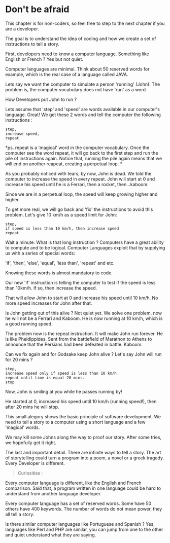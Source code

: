 # Don't be afraid

This chapter is for non-coders, so feel free to step to the next chapter if you are a developer. 

The goal is to understand the idea of coding and how we create a set of instructions to tell a story.   

First, developers need to know a computer language. Something like English or French ? Yes but not quiet. 

Computer languages are minimal. Think about 50 reserved words for example, which is the real case of a language called JAVA. 

Lets say we want the computer to simulate a person 'running' (John).  The problem is, the computer vocabulary does not have 'run' as a word. 

How Developers put John to run ? 

Lets assume that 'step' and 'speed' are words available in our computer's language. Great! We get these 2 words and tell the computer the following instructions : 

```
step,
increase speed,
repeat           
```
*ps. repeat is a 'magical' word in the computer vocabulary. Once the computer see the word repeat, it will go back to the first step and run the pile of instructions again. Notice that, running the pile again means that we will end on another reapeat, creating a perpetual loop. *

As you probably noticed with tears, by now, John is dead. We told the computer to increase the speed in every repeat. John will start at 0 and increase his speed until he is a Ferrari, then a rocket, then...kaboom.

Since we are in a perpetual loop, the speed will keep growing higher and higher. 

To get more real, we will go back and 'fix' the instructions to avoid this problem. Let's give 10 km/h as a speed limit for John: 

```
step,
if speed is less than 10 km/h, then increase speed  
repeat 
```

Wait a minute. What is that long instruction ? Computers have a great ability to compute and to be logical. Computer Languages exploit that by supplying us with a series of special words: 

'if', 'then', 'else', 'equal', 'less than', 'repeat' and etc. 

Knowing these words is almost mandatory to code.

Our new 'if' instruction is telling the computer to test if the speed is less than 10km/h. If so, then increase the speed.   

That will allow John to start at 0 and increase his speed until 10 km/h.  No more speed increases for John after that. 

Is John getting out of this alive ? Not quiet yet. We solve one problem, now he will not be a Ferrari and Kaboom. He is now running at 10 km/h, which is a good running speed. 

The problem now is the repeat instruction. It will make John run forever. He is like Pheidippides. Sent from the battlefield of Marathon to Athens to announce that the Persians had been defeated in battle. Kaboom. 

Can we fix again and for Godsake keep John alive ? Let's say John will run for 20 mins ? 

```
step,
increase speed only if speed is less than 10 km/h 
repeat until time is equal 20 mins. 
stop
```

Now, John is smiling at you while he passes running by! 

He started at 0, increased his speed until 10 km/h (running speed!), then after 20 mins he will stop. 

This small alegory shows the basic principle of software development. We need to tell a story to a computer using a short language and a few 'magical' words.  

We may kill some Johns along the way to proof our story. After some tries, we hopefully get it right.  

The last and important detail. There are infinite ways to tell a story. The art of storytelling could turn a program into a poem,  a novel or a greek tragedy. Every Developer is different. 



> Curiosities :

Every computer language is different, like the English and French comparison. Said that, a program written in one language could be hard to understand from another language developer.  

Every computer language has a set of reserved words. Some have 50 others have 400 keywords. The number of words do not mean power, they all tell a story. 

Is there similar computer languages like Portuguese and Spanish ? Yes, languages like Perl and PHP are similar, you can jump from one to the other and quiet understand what they are saying. 




